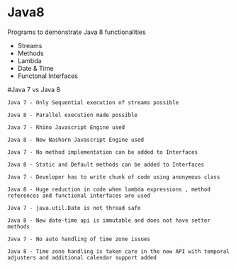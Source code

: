 # Java8
Programs to demonstrate Java 8 functionalities
* Streams
* Methods
* Lambda
* Date & Time
* Functonal Interfaces

#Java 7 vs Java 8

    Java 7 - Only Sequential execution of streams possible

    Java 8 - Parallel execution made possible

    Java 7 - Rhino Javascript Engine used

    Java 8 - New Nashorn Javascript Engine used

    Java 7 - No method implementation can be added to Interfaces

    Java 8 - Static and Default methods can be added to Interfaces

    Java 7 - Developer has to write chunk of code using anonymous class

    Java 8 - Huge reduction in code when lambda expressions , method references and functional interfaces are used

    Java 7 - java.util.Date is not thread safe

    Java 8 - New date-time api is immutable and does not have setter methods

    Java 7 - No auto handling of time zone issues

    Java 8 - Time zone handling is taken care in the new API with temporal adjusters and additional calendar support added

